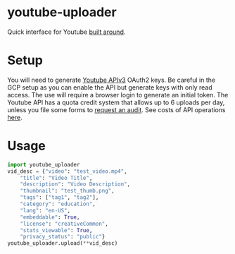 # youtube-uploader

Quick interface for Youtube [built around](https://pypi.org/project/simple-youtube-api/).

# Setup

You will need to generate [Youtube APIv3](https://developers.google.com/youtube/v3/getting-started) OAuth2 keys.  Be careful in the GCP setup as you can enable the API but generate keys with only read access.  The use will require a browser login to generate an initial token.  The Youtube API has a quota credit system that allows up to 6 uploads per day, unless you file some forms to [request an audit](https://developers.google.com/youtube/v3/guides/quota_and_compliance_audits).  See costs of API operations [here](https://developers.google.com/youtube/v3/determine_quota_cost).

# Usage


```python
import youtube_uploader
vid_desc = {"video": "test_video.mp4",
    "title": "Video Title",
    "description": "Video Description",
    "thumbnail": "test_thumb.png",
    "tags": ["tag1", "tag2"],
    "category": "education",
    "lang": "en-US",
    "embeddable": True,
    "license": "creativeCommon",
    "stats_viewable": True,
    "privacy_status": "public"}
youtube_uploader.upload(**vid_desc)
```
